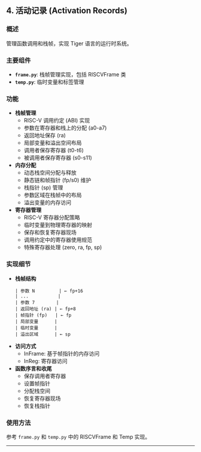## 4. 活动记录 (Activation Records)

### 概述
管理函数调用和栈帧，实现 Tiger 语言的运行时系统。

### 主要组件
- **`frame.py`**: 栈帧管理实现，包括 RISCVFrame 类
- **`temp.py`**: 临时变量和标签管理

### 功能
- **栈帧管理**
    - RISC-V 调用约定 (ABI) 实现
    - 参数在寄存器和栈上的分配 (a0-a7)
    - 返回地址保存 (ra)
    - 局部变量和溢出空间布局
    - 调用者保存寄存器 (t0-t6)
    - 被调用者保存寄存器 (s0-s11)
- **内存分配**
    - 动态栈空间分配与释放
    - 静态链和帧指针 (fp/s0) 维护
    - 栈指针 (sp) 管理
    - 参数区域在栈帧中的布局
    - 溢出变量的内存访问
- **寄存器管理**
    - RISC-V 寄存器分配策略
    - 临时变量到物理寄存器的映射
    - 保存和恢复寄存器现场
    - 调用约定中的寄存器使用规范
    - 特殊寄存器处理 (zero, ra, fp, sp)

### 实现细节
- **栈帧结构**
    ```
    | 参数 N         | ← fp+16
    | ...           |
    | 参数 7        |
    | 返回地址 (ra) | ← fp+8
    | 帧指针 (fp)   | ← fp
    | 局部变量      |
    | 临时变量      |
    | 溢出区域      | ← sp
    ```
- **访问方式**
    - InFrame: 基于帧指针的内存访问
    - InReg: 寄存器访问
- **函数序言和收尾**
    - 保存调用者寄存器
    - 设置帧指针
    - 分配栈空间
    - 恢复寄存器现场
    - 恢复栈指针

### 使用方法
参考 `frame.py` 和 `temp.py` 中的 RISCVFrame 和 Temp 实现。


---